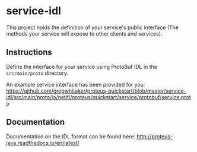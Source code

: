 # service-idl
This project holds the definition of your service's public interface (The methods your service will expose to other clients and services).

## Instructions
Define the interface for your service using ProtoBuf IDL in the `src/main/proto` directory.

An example service interface has been provided for you: https://github.com/gregwhitaker/proteus-quickstart/blob/master/service-idl/src/main/proto/io/netifi/proteus/quickstart/service/protobuf/service.proto

## Documentation
Documentation on the IDL format can be found here: http://proteus-java.readthedocs.io/en/latest/
